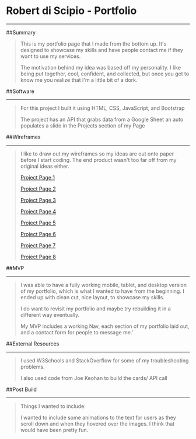 

# Robert di Scipio - Portfolio
------------------------------

##Summary

> This is my portfolio page that I made from the bottom up. It's designed to showcase my skills and have people contact me if they want to use my services.
>
> The motivation behind my idea was based off my personality. I like being put together, cool, confident, and collected, but once you get to know me you realize that I'm a little bit of a dork.

##Software
__________

> For this project I built it using HTML, CSS, JavaScript, and Bootstrap
>
> The project has an API that grabs data from a Google Sheet an auto populates a slide in the Projects section of my Page

##Wireframes
____________

> I like to draw out my wireframes so my ideas are out onto paper before I start coding. The end product wasn't too far off from my original ideas either.
>
> [Project Page 1](https://res.cloudinary.com/radiscipio/image/upload/v1565544790/Project%20Pg%201.heic)
>
> [Project Page 2](https://res.cloudinary.com/radiscipio/image/upload/v1565544790/Project%20Pg%202.heic)
>
> [Project Page 3](https://res.cloudinary.com/radiscipio/image/upload/v1565544790/Project%20Pg%203.heic)
>
> [Project Page 4](https://res.cloudinary.com/radiscipio/image/upload/v1565544791/Project%20Pg%204.heic)
>
> [Project Page 5](https://res.cloudinary.com/radiscipio/image/upload/v1565544790/Project%20Pg%205.heic)
>
> [Project Page 6](https://res.cloudinary.com/radiscipio/image/upload/v1565544790/Project%20Pg%206.heic)
 >
> [Project Page 7](https://res.cloudinary.com/radiscipio/image/upload/v1565544790/Project%20Pg%207.heic)
>
> [Project Page 8](https://res.cloudinary.com/radiscipio/image/upload/v1565544791/Project%20Page%208.jpg)

##MVP
_____

> I was able to have a fully working mobile, tablet, and desktop version of my portfolio, which is what I wanted to have from the beginning. I ended up with clean cut, nice layout, to showcase my skills.
>
> I do want to revisit my portfolio and maybe try rebuilding it in a different way eventually.
>
> My MVP includes a working Nav, each section of my portfolio laid out, and a contact form for people to message me.'


##External Resources
____________________

> I used W3Schools and StackOverflow for some of my troubleshooting problems.
>
> I also used code from Joe Keohan to build the cards/ API call


##Post Build
____________

> Things I wanted to include:
>
> I wanted to include some animations to the text for users as they scroll down and when they hovered over the images. I think that would have been pretty fun.
